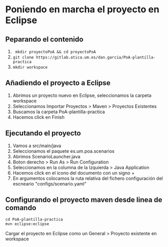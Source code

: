 # Poniendo en marcha el proyecto en Eclipse
## Peparando el contenido
1. ``` mkdir proyectoPoA && cd proyectoPoA```
2. ``` git clone https://gitlab.atica.um.es/dan.garcia/PoA-plantilla-practica ```
2. ```mkdir workspace```

## Añadiendo el proyecto a Eclipse
1. Abrimos un proyecto nuevo en Eclipse, seleccionamos la carpeta workspace
2. Seleccionamos Importar Proyectos > Maven > Proyectos Existentes
3. Buscamos la carpeta PoA-plantilla-practica
4. Hacemos click en Finish

## Ejecutando el proyecto
1. Vamos a src/main/java
2. Seleccionamos el paquete es.um.poa.scenarios
3. Abrimos ScenarioLauncher.java
4. Boton derecho > Run As > Run Configuration
5. Seleccionamos en la columna de la Izquierda > Java Application
6. Hacemos click en el icono del documento con un signo +
7. En argumentos colocamos la ruta relativa del fichero configuración del escneario "configs/scenario.yaml"

## Configurando el proyecto maven desde linea de comando
```
cd PoA-plantilla-practica
mvn eclipse:eclipse
```
Cargar el proyecto en Eclipse como un General > Proyecto existente en workspace

